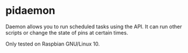 # pidaemon
Daemon allows you to run scheduled tasks using the API. It can run other scripts or change the state of pins at certain times.

Only tested on Raspbian GNU/Linux 10.
